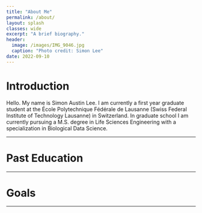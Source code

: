```yaml
---
title: "About Me"
permalink: /about/
layout: splash 
classes: wide
excerpt: "A brief biography."
header:
  image: /images/IMG_9046.jpg
  caption: "Photo credit: Simon Lee"
date: 2022-09-10
---
```

# Introduction

Hello. My name is Simon Austin Lee. I am currently a first year graduate student at the École Polytechnique Fédérale de Lausanne (Swiss Federal Institute of Technology Lausanne) in Switzerland. In graduate school I am currently pursuing a M.S. degree in Life Sciences Engineering with a specialization in Biological Data Science. 

---


# Past Education


---

# Goals

---



